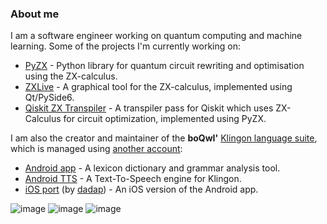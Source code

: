 ### About me

I am a software engineer working on quantum computing and machine learning. Some of the projects I'm currently working on:

- [PyZX](https://github.com/Quantomatic/pyzx) - Python library for quantum circuit rewriting and optimisation using the ZX-calculus.
- [ZXLive](https://github.com/Quantomatic/zxlive) - A graphical tool for the ZX-calculus, implemented using Qt/PySide6.
- [Qiskit ZX Transpiler](https://github.com/dlyongemallo/qiskit-zx-transpiler) - A transpiler pass for Qiskit which uses ZX-Calculus for circuit optimization, implemented using PyZX.

I am also the creator and maintainer of the **boQwI'** [Klingon language suite](https://github.com/De7vID/klingon-assistant), which is managed using [another account](https://github.com/De7vID):

- [Android app](https://github.com/De7vID/klingon-assistant-android) - A lexicon dictionary and grammar analysis tool.
- [Android TTS](https://github.com/De7vID/klingon-assistant-tts-android) - A Text-To-Speech engine for Klingon.
- [iOS port](https://github.com/dadap/flingon-assister) (by [dadap](https://github.com/dadap)) - An iOS version of the Android app.

![image](https://github-profile-summary-cards.vercel.app/api/cards/profile-details?username=dlyongemallo&theme=zenburn)
![image](https://github-profile-summary-cards.vercel.app/api/cards/repos-per-language?username=dlyongemallo&theme=zenburn)
![image](https://github-profile-summary-cards.vercel.app/api/cards/most-commit-language?username=dlyongemallo&theme=zenburn)

<!--
![image](https://github-profile-summary-cards.vercel.app/api/cards/stats?username=dlyongemallo&theme=zenburn)
![image](https://github-profile-summary-cards.vercel.app/api/cards/productive-time?username=dlyongemallo&theme=zenburn)
![image](https://github-readme-stats.vercel.app/api/top-langs?username=dlyongemallo&layout=compact&theme=cobalt)
-->

<!--
**dlyongemallo/dlyongemallo** is a ✨ _special_ ✨ repository because its `README.md` (this file) appears on your GitHub profile.

Here are some ideas to get you started:

- 🔭 I’m currently working on ...
- 🌱 I’m currently learning ...
- 👯 I’m looking to collaborate on ...
- 🤔 I’m looking for help with ...
- 💬 Ask me about ...
- 📫 How to reach me: ...
- 😄 Pronouns: ...
- ⚡ Fun fact: ...
-->
